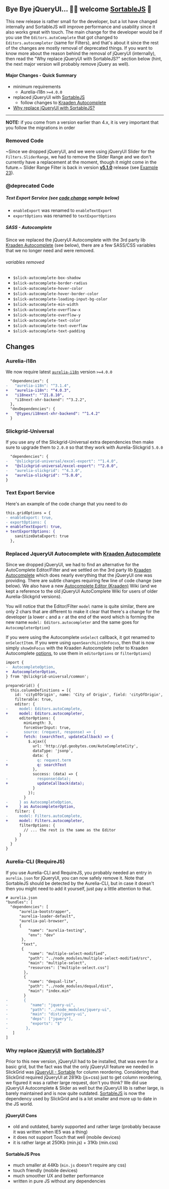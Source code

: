 ## Bye Bye jQueryUI... 👋🏻 welcome [SortableJS](https://sortablejs.github.io/Sortable/) 🚀

This new release is rather small for the developer, but a lot have changed internally and SortableJS will improve performance and usability since it also works great with touch. The main change for the developer would be if you use the `Editors.autoComplete` that got changed to `Editors.autocompleter` (same for Filters), and that's about it since the rest of the changes are mostly removal of deprecated things. If you want to know more about the reason behind the removal of jQueryUI (internally), then read the "Why replace jQueryUI with SortableJS?" section below (hint, the next major version will probably remove jQuery as well).

#### Major Changes - Quick Summary
- minimum requirements
  - Aurelia-i18n `>=4.0.0`
- replaced jQueryUI with [SortableJS](https://sortablejs.github.io/Sortable/)
  - follow changes to [Kraaden Autocomplete](#replace-jqueryui-autocomplete-with-kraaden-autocomplete)
- [Why replace jQueryUI with SortableJS?](#why-replace-jqueryui-with-sortablejs)

---

**NOTE:** if you come from a version earlier than 4.x, it is very important that you follow the migrations in order

### Removed Code
~Since we dropped jQueryUI, and we were using jQueryUI Slider for the `Filters.SliderRange`, we had to remove the Slider Range and we don't currently have a replacement at the moment, though it might come in the future.~ Slider Range Filter is back in version **[v5.1.0](https://github.com/ghiscoding/aurelia-slickgrid/releases/tag/v5.1.0)** release (see [Example 23](https://ghiscoding.github.io/aurelia-slickgrid/#/slickgrid/example23)).

### @deprecated Code
##### Text Export Service (see [code change](#text-export-service) sample below)
- `enableExport` was renamed to `enableTextExport`
- `exportOptions` was renamed to `textExportOptions`

##### SASS - Autocomplete
Since we replaced the jQueryUI Autocomplete with the 3rd party lib [Kraaden Autocomplete](https://github.com/kraaden/autocomplete) (see below), there are a few SASS/CSS variables that we no longer need and were removed.

###### variables removed
- `$slick-autocomplete-box-shadow`
- `$slick-autocomplete-border-radius`
- `$slick-autocomplete-hover-color`
- `$slick-autocomplete-hover-border-color`
- `$slick-autocomplete-loading-input-bg-color`
- `$slick-autocomplete-min-width`
- `$slick-autocomplete-overflow-x`
- `$slick-autocomplete-overflow-y`
- `$slick-autocomplete-text-color`
- `$slick-autocomplete-text-overflow`
- `$slick-autocomplete-text-padding`

## Changes

### Aurelia-i18n
We now require latest [`aurelia-i18n`](https://github.com/aurelia/i18n) version `>=4.0.0`

```diff
  "dependencies": {
-   "aurelia-i18n": "^3.1.4",
+   "aurelia-i18n": "^4.0.3",
+   "i18next": "^21.8.10",
    "i18next-xhr-backend": "^3.2.2",
  },
  "devDependencies": {
+   "@types/i18next-xhr-backend": "^1.4.2"
  }
```

### Slickgrid-Universal
If you use any of the Slickgrid-Universal extra dependencies then make sure to upgrade them to `2.0.0` so that they work with Aurelia-Slickgrid `5.0.0`

```diff
  "dependencies": {
-   "@slickgrid-universal/excel-export": "^1.4.0",
+   "@slickgrid-universal/excel-export": "^2.0.0",
-   "aurelia-slickgrid": "^4.3.0",
+   "aurelia-slickgrid": "^5.0.0",
}
```
### Text Export Service

Here's an example of the code change that you need to do
```diff
this.gridOptions = {
- enableExport: true,
- exportOptions: {
+ enableTextExport: true,
+ textExportOptions: {
    sanitizeDataExport: true
  },
```

### Replaced JqueryUI Autocomplete with [Kraaden Autocomplete](https://github.com/kraaden/autocomplete)
Since we dropped jQueryUI, we had to find an alternative for the AutoComplete Editor/Filter and we settled on the 3rd party lib [Kraaden Autocomplete](https://github.com/kraaden/autocomplete) which does nearly everything that the jQueryUI one was providing. There are subtle changes requiring few line of code change (see below). We also have a new [Autocomplete Editor (Kraaden)](https://github.com/ghiscoding/Aurelia-Slickgrid/wiki/Autocomplete-Editor-(Kraaden-lib)) Wiki (and we kept a reference to the old jQueryUI AutoComplete Wiki for users of older Aurelia-Slickgrid versions).

You will notice that the Editor/Filter `model` name is quite similar, there are only 2 chars that are different to make it clear that there's a change for the developer (a lower `c` and a `r` at the end of the word which is forming the new name `model: Editors.autocompleter` and the same goes for `AutocompleterOption`)

If you were using the Autocomplete `onSelect` callback, it got renamed to `onSelectItem`. If you were using `openSearchListOnFocus`, then that is now simply `showOnFocus` with the Kraaden Autocomplete (refer to Kraaden Autocomplete [options](https://github.com/kraaden/autocomplete#options), to use them in `editorOptions` or `filterOptions`)

```diff
import {
-  AutocompleteOption,
+  AutocompleterOption,
} from '@slickgrid-universal/common';

prepareGrid() {
  this.columnDefinitions = [{
    id: 'cityOfOrigin', name: 'City of Origin', field: 'cityOfOrigin',
    filterable: true,
    editor: {
-     model: Editors.autoComplete,
+     model: Editors.autocompleter,
      editorOptions: {
        minLength: 3,
        forceUserInput: true,
-       source: (request, response) => {
+       fetch: (searchText, updateCallback) => {
          $.ajax({
            url: 'http://gd.geobytes.com/AutoCompleteCity',
            dataType: 'jsonp',
            data: {
-             q: request.term
+             q: searchText
            },
            success: (data) => {
-             response(data);
+             updateCallback(data);
            }
          });
        }
-     } as AutocompleteOption,
+     } as AutocompleterOption,
    filter: {
-     model: Filters.autoComplete,
+     model: Filters.autocompleter,
      filterOptions: {
        // ... the rest is the same as the Editor
      }
    }
  }
}
```

### Aurelia-CLI (RequireJS)
If you use Aurelia-CLI and RequireJS, you probably needed an entry in `aurelia.json` for jQueryUI, you can now safely remove it. Note that SortableJS should be detected by the Aurelia-CLI, but in case it doesn't then you might need to add it yourself, just pay a little attention to that.

```diff
# aurelia.json
"bundles": [
  "dependencies": [
      "aurelia-bootstrapper",
      "aurelia-loader-default",
      "aurelia-pal-browser",
      {
          "name": "aurelia-testing",
          "env": "dev"
       },
       "text",
       {
          "name": "multiple-select-modified",
          "path": "../node_modules/multiple-select-modified/src",
          "main": "multiple-select",
          "resources": ["multiple-select.css"]
        },
        {
          "name": "dequal-lite",
          "path": "../node_modules/dequal/dist",
          "main": "index.min"
        }
-       {
-          "name": "jquery-ui",
-          "path": "../node_modules/jquery-ui",
-          "main": "dist/jquery-ui",
-          "deps": ["jquery"],
-          "exports": "$"
-        },
   ]
]
```

### Why replace [jQueryUI](https://jqueryui.com/) with [SortableJS](https://sortablejs.github.io/Sortable/)?
Prior to this new version, jQueryUI had to be installed, that was even for a basic grid, but the fact was that the only jQueryUI feature we needed in SlickGrid was [jQueryUI - Sortable](https://jqueryui.com/sortable/) for column reordering. Considering that SlickGrid required jQueryUI at 281Kb (js+css) just to get column reordering, we figured it was a rather large request, don't you think? We did use jQueryUI Autocomplete & Slider as well but the jQueryUI lib is rather large, is barely maintained and is now quite outdated. [SortableJS](https://sortablejs.github.io/Sortable/) is now the dependency used by SlickGrid and is a lot smaller and more up to date in the JS world.

#### jQueryUI Cons
 - old and outdated, barely supported and rather large (probably because it was written when IE5 was a thing)
 - it does not support Touch that well (mobile devices)
 - it is rather large at 250Kb (min.js) + 31Kb (min.css)
#### SortableJS Pros
 - much smaller at 44Kb (`min.js` doesn't require any css)
 - touch friendly (mobile devices)
 - much smoother UX and better performance
 - written in pure JS without any dependencies
